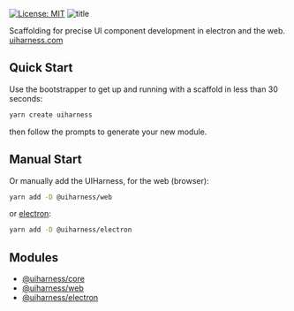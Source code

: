 [![License: MIT](https://img.shields.io/badge/License-MIT-yellow.svg)](https://opensource.org/licenses/MIT)
![title](https://user-images.githubusercontent.com/185555/51241208-342a4700-19e2-11e9-9375-43943214cf3a.jpg)

Scaffolding for precise UI component development in electron and the web.
[uiharness.com](https://uiharness.com)

## Quick Start

Use the bootstrapper to get up and running with a scaffold in less than 30 seconds:

```bash
yarn create uiharness
```

then follow the prompts to generate your new module.

## Manual Start

Or manually add the UIHarness, for the web (browser):

```bash
yarn add -D @uiharness/web
```

or [electron](https://electronjs.org):

```bash
yarn add -D @uiharness/electron
```

## Modules

- [@uiharness/core](code/libs/core/README.md)
- [@uiharness/web](code/libs/web/README.md)
- [@uiharness/electron](code/libs/electron/README.md)
